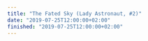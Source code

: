 ```yaml
---
title: "The Fated Sky (Lady Astronaut, #2)"
date: "2019-07-25T12:00:00+02:00"
finished: "2019-07-25T12:00:00+02:00"
---
```

